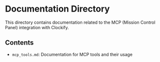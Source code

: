 # Documentation Directory

This directory contains documentation related to the MCP (Mission Control Panel) integration with Clockify.

## Contents
- `mcp_tools.md`: Documentation for MCP tools and their usage 